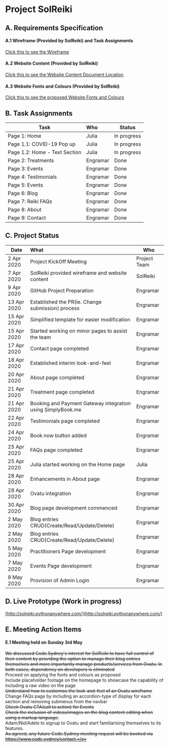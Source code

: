 # Project SolReiki

## A. Requirements Specification
#### A.1 Wireframe (Provided by SolReiki) and Task Assignments
[Click this to see the Wireframe](https://github.com/codesydney/solreiki/wiki/SolReiki-Wireframe)
<br/>

#### A.2 Website Content (Provided by SolReiki)
[Click this to see the Website Content Document Location](https://drive.google.com/file/d/1WEFu9kTbXuF4rlGH-KcS2i7Ea_KDDrT4/view?usp=sharing)

#### A.3 Website Fonts and Colours (Provided by SolReiki)
[Click this to see the proposed Website Fonts and Colours](https://github.com/codesydney/solreiki/wiki/SolReiki's-suggested-fonts-and-colours-for-the-website)


## B. Task Assignments
| Task                          | Who              |Status       |
| ----------------------------- |:-----------------|--------------
|Page 1: Home                   | Julia            | In progress |
|Page 1.1: COVID-19 Pop up      | Julia            | In progress |
|Page 1.2: Home - Text Section  | Julia            | In progress |
|Page 2: Treatments             | Engramar         | Done        |
|Page 3: Events                 | Engramar         | Done        |
|Page 4: Testimonials           | Engramar         | Done        |
|Page 5: Events                 | Engramar         | Done        |
|Page 6: Blog                   | Engramar         | Done        |
|Page 7: Reiki FAQs             | Engramar         | Done        |
|Page 8: About                  | Engramar         | Done        |
|Page 9: Contact                | Engramar         | Done        |

## C. Project Status
| Date          | What                                                           |Who|
| ------------- |:---------------------------------------------------------------|---|
| 2 Apr 2020    | Project KickOff Meeting                                        |Project Team|
| 7 Apr 2020    | SolReiki provided wireframe and website content                |SolReiki|  
| 9 Apr 2020    | GitHub Project Preparation                                     |Engramar|  
| 13 Apr 2020   | Established the PR(ie. Change submission) process              |Engramar|  
| 15 Apr 2020   | Simplified template for easier modification                    |Engramar|  
| 15 Apr 2020   | Started working on minor pages to assist the team              |Engramar|
| 17 Apr 2020   | Contact page completed                                         |Engramar|
| 18 Apr 2020   | Established interim look-and-feel                              |Engramar|
| 20 Apr 2020   | About page completed                                           |Engramar|
| 21 Apr 2020   | Treatment page completed                                       |Engramar|
| 21 Apr 2020   | Booking and Payment Gateway integration using SimplyBook.me    |Engramar|
| 22 Apr 2020   | Testimonials page completed                                    |Engramar|
| 24 Apr 2020   | Book now button added                                          |Engramar|
| 25 Apr 2020   | FAQs page completed                                            |Engramar|
| 25 Apr 2020   | Julia started working on the Home page                         |Julia   |
| 28 Apr 2020   | Enhancements in About page                                     |Engramar|
| 28 Apr 2020   | Ovatu integration                                              |Engramar|
| 30 Apr 2020   | Blog page development commenced                                |Engramar|
| 2  May 2020   | Blog entries CRUD(Create/Read/Update/Delete)                   |Engramar|
| 2  May 2020   | Blog entries CRUD(Create/Read/Update/Delete)                   |Engramar|
| 5  May 2020   | Practitioners Page development                                 |Engramar|
| 7  May 2020   | Events Page development                                        |Engramar|
| 9  May 2020   | Provision of Admin Login                                       |Engramar|

## D. Live Prototype (Work in progress)
[http://solreiki.pythonanywhere.com/](http://solreiki.pythonanywhere.com/)

## E. Meeting Action Items
#### E.1 Meeting held on Sunday 3rd May
<s>We discussed Code.Sydney's interest for SolReiki to have full control of their content by providing the option to manage their blog entries themselves and more importantly manage products/services from Ovatu. In both cases, dependency on developers is eliminated</s>
<br/>
Proceed on applying the fonts and colours as proposed
<br/>
Include placeholder footage on the homepage to showcase the capability of including a raw video on the page
<br/>
<s>Understand how to customise the look-and-feel of an Ovatu wireframe</s>
<br/>
Change FAQs page by including an accordion-type of display for each section and removing submenus from the navbar
<br/>
<s>Check Ovatu CTA(call to action) for Events</s>
<br/>
<s>Check the inclusion of videos/images on the blog content editing when using a markup language.</s>
<br/>
Adam/Nid/Adele to signup to Ovatu and start familiarising themselves to its features.
<br/>
<s>As agreed, any future Code.Sydney meeting request will be booked via https://www.code.sydney/contact.</s>
<br/>